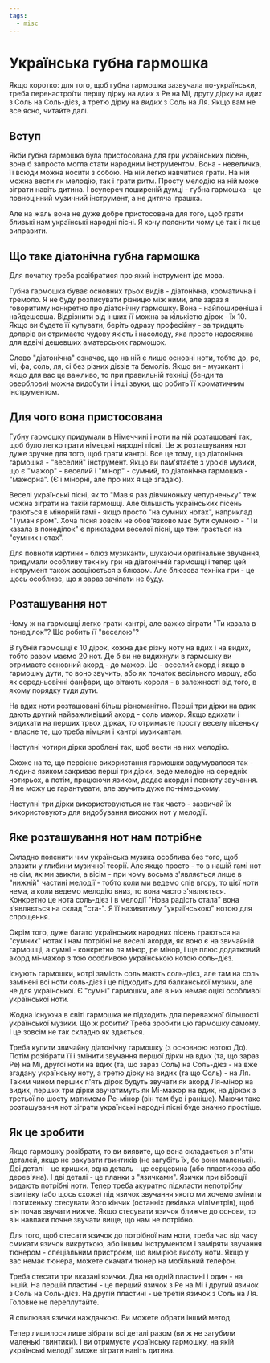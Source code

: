 ```yaml
---
tags:
  - misc
---
```

# Українська губна гармошка

Якщо коротко: для того, щоб губна гармошка зазвучала по-українськи, треба перенастроїти першу дірку на _вдих_ з Ре на Мі, другу дірку на _вдих_ з Соль на Соль-дієз, а третю дірку на _видих_ з Соль на Ля.
Якщо вам не все ясно, читайте далі.

## Вступ

Якби губна гармошка була пристосована для гри українських пісень, вона б запросто могла стати народним інструментом.
Вона - невеличка, її всюди можна носити з собою.
На ній легко навчитися грати.
На ній можна вести як мелодію, так і грати ритм.
Просту мелодію на ній може зіграти навіть дитина.
І всупереч поширеній думці - губна гармошка - це повноцінний музичний інструмент, а не дитяча іграшка.

Але на жаль вона не дуже добре пристосована для того, щоб грати близькі нам українські народні пісні.
Я хочу пояснити чому це так і як це виправити. 

## Що таке діатонічна губна гармошка

Для початку треба розібратися про який інструмент іде мова.

Губна гармошка буває основних трьох видів - діатонічна, хроматична і тремоло.
Я не буду розписувати різницю між ними, але зараз я говоритиму конкретно про діатонічну гармошку.
Вона - найпоширеніша і найдешевша.
Відрізнити від інших її можна за кількістю дірок - їх 10.
Якщо ви будете її купувати, беріть одразу професійну - за тридцять доларів ви отримаєте чудову якість і насолоду, яка просто недосяжна для вдвічі дешевших аматерських гармошок.

Слово "діатонічна" означає, що на ній є лише основні ноти, тобто до, ре, мі, фа, соль, ля, сі без різних дієзів та бемолів.
Якщо ви - музикант і якщо для вас це важливо, то при правильній техніці (бенди та оверблови) можна видобути і інші звуки, що робить її хроматичним інструментом.

## Для чого вона пристосована

Губну гармошку придумали в Німеччині і ноти на ній розташовані так, щоб було легко грати німецькі народні пісні.
Це ж розташування нот дуже зручне для того, щоб грати кантрі.
Все це тому, що діатонічна гармошка - "веселий" інструмент.
Якщо ви пам'ятаєте з уроків музики, що є "мажор" - веселий і "мінор" - сумний, то діатонічна гармошка - "мажорна".
(Є і мінорні, але про них я ще згадаю).

Веселі українські пісні, як то "Мав я раз дівчиноньку чепурненьку" теж можна зіграти на такій гармошці. 
Але більшість українських пісень граються в мінорній гамі - якщо просто "на сумних нотах", наприклад "Туман яром".
Хоча пісня зовсім не обов'язково має бути сумною - "Ти казала в понеділок" є прикладом веселої пісні, що теж грається на "сумних нотах".

Для повноти картини - блюз музиканти, шукаючи оригінальне звучання, придумали особливу техніку гри на діатонічній гармошці і тепер цей інструмент також асоціюється з блюзом.
Але блюзова техніка гри - це щось особливе, що я зараз зачіпати не буду.

## Розташування нот

Чому ж на гармошці легко грати кантрі, але важко зіграти "Ти казала в понеділок"?
Що робить її "веселою"?

В губній гармошці є 10 дірок, кожна дає різну ноту на вдих і на видих, тобто разом маємо 20 нот.
Де б ви не видихнули в гармошку ви отримаєте основний акорд - до мажор.
Це - веселий акорд і якщо в гармошку дути, то воно звучить, або як початок весільного маршу, або як середньовічні фанфари, що вітають короля - в залежності від того, в якому порядку туди дути. 

На вдих ноти розташовані більш різноманітно.
Перші три дірки на вдих дають другий найважливіший акорд - соль мажор.
Якщо вдихати і видихати на перших трьох дірках, то отримаєте просту веселу пісеньку - власне те, що треба німцям і кантрі музикантам.

Наступні чотири дірки зроблені так, щоб вести на них мелодію.

Схоже на те, що первісне використання гармошки задумувалося так - людина язиком закриває перші три дірки, веде мелодію на середніх чотирьох, а потім, працюючи язиком, додає акорди і повноту звучання.
Я не можу це гарантувати, але звучить дуже по-німецькому.

[//]: # (Andersen)

Наступні три дірки використовуються не так часто - зазвичай їх використовують для видобування високих нот у мелодії.

## Яке розташування нот нам потрібне

Складно пояснити чим українська музика особлива без того, щоб влазити у глибини музичної теорії. 
Але якщо просто - то в нашій гамі нот не сім, як ми звикли, а вісім - при чому восьма з'являється лише в "нижній" частині мелодії - тобто коли ми ведемо спів вгору, то цієї ноти нема, а коли ведемо мелодію вниз, то вона часто з'являється.
Конкретно це нота соль-дієз і в мелодії "Нова радість стала" вона з'являється на склад "ста-".
Я її називатиму "українською" нотою для спрощення.

Окрім того, дуже багато українських народних пісень граються на "сумних" нотах і нам потрібні не веселі акорди, як воно є на звичайній гармошці, а сумні - конкретно ля мінор, ре мінор, і ще плюс додатковий акорд мі-мажор з тою особливою українською нотою соль-дієз.

Існують гармошки, котрі замість соль мають соль-дієз, але там на соль замінені всі ноти соль-дієз і це підходить для балканської музики, але не для української.
Є "сумні" гармошки, але в них немає оцієї особливої української ноти.

Жодна існуюча в світі гармошка не підходить для переважної більшості української музики. 
Що ж робити?
Треба зробити цю гармошку самому.
І це зовсім не так складно як здається.

Треба купити звичайну діатонічну гармошку (з основною нотою До).
Потім розібрати її і змінити звучання першої дірки на вдих (та, що зараз Ре) на Мі, другої ноти на вдих (та, що зараз Соль) на Соль-дієз - на вже згадану українську ноту, а третю дірку на видих (та що Соль) - на Ля.
Таким чином перших п'ять дірок будуть звучати як акорд Ля-мінор на видих, перших три дірки звучатимуть як Мі-мажор на вдих, на дірках з третьої по шосту матимемо Ре-мінор (він там був і раніше).
Маючи таке розташування нот зіграти українські народні пісні буде значно простіше.

## Як це зробити

Якщо гармошку розібрати, то ви виявите, що вона складається з п'яти деталей, якщо не рахувати гвинтиків (не загубіть їх, бо вони маленькі).
Дві деталі - це кришки, одна деталь - це серцевина (або пластикова або дерев'яна). І дві деталі - це планки з "язичками".
Язички при вібрації видають потрібні ноти.
Тепер треба акуратно підкласти непотрібну візитівку (або щось схоже) під язичок звучання якого ми хочемо змінити і потихеньку стесувати його кінчик (останніх декілька міліметрів), щоб він почав звучати нижче.
Якщо стесувати язичок ближче до основи, то він навпаки почне звучати вище, що нам не потрібно.

Для того, щоб стесати язичок до потрібної нам ноти, треба час від часу смикати язичок викруткою, або іншим інструментом і заміряти звучання тюнером - спеціальним пристроєм, що вимірює висоту ноти.
Якщо у вас немає тюнера, можете скачати тюнер на мобільний телефон.

Треба стесати три вказані язички.
Два на одній пластині і один - на іншій.
На першій пластині - це перший язичок з Ре на Мі і другий язичок з Соль на Соль-дієз. 
На другій пластині - це третій язичок з Соль на Ля.
Головне не переплутайте.

Я спилював язички наждачкою.
Ви можете обрати інший метод.

Тепер лишилося лише зібрати всі деталі разом (ви ж не загубили маленькі гвинтики).
І ви отримуєте українську гармошку, на якій українські мелодії зможе зіграти навіть дитина.
